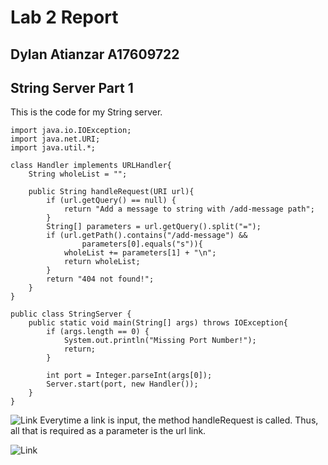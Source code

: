 # Lab 2 Report
## Dylan Atianzar A17609722
## String Server Part 1
This is the code for my String server.
```
import java.io.IOException;
import java.net.URI;
import java.util.*;

class Handler implements URLHandler{
    String wholeList = "";

    public String handleRequest(URI url){
        if (url.getQuery() == null) {
            return "Add a message to string with /add-message path";
        }
        String[] parameters = url.getQuery().split("=");
        if (url.getPath().contains("/add-message") && 
                parameters[0].equals("s")){
            wholeList += parameters[1] + "\n";
            return wholeList;
        }
        return "404 not found!";
    }
}

public class StringServer {
    public static void main(String[] args) throws IOException{
        if (args.length == 0) {
            System.out.println("Missing Port Number!");
            return;
        }

        int port = Integer.parseInt(args[0]);
        Server.start(port, new Handler());
    }
}
```
![Link](https://user-images.githubusercontent.com/69043855/215021280-2d4a44c2-c30f-4b4b-b755-777c8ed8ddbd.png)
Everytime a link is input, the method handleRequest is called. Thus, all that is required as a parameter is the url link.

![Link](https://user-images.githubusercontent.com/69043855/215035170-30e3edd0-8e3e-4462-86a1-e58e25298630.png)
